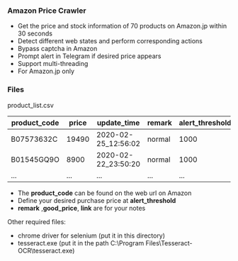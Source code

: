 ### Amazon Price Crawler

- Get the price and stock information of 70 products on Amazon.jp within 30 seconds
- Detect different web states and perform corresponding actions
- Bypass captcha in Amazon
- Prompt alert in Telegram if desired price appears
- Support multi-threading
- For Amazon.jp only

### Files

product_list.csv

| product_code  | price | update_time| remark | alert_threshold | good_price | link |
| ------------- | ------------- | ------------- | ------------- | ------------- | ------------- | ------------- |
| B07573632C  | 19490  | 2020-02-25_12:56:02 | normal | 1000 | 628 | * |
| B01545GQ9O  | 8900  | 2020-02-22_23:50:20 | normal | 1000 | 636 | * |
| ... | ... | ... | ... | ... | ... | ... |

- The **product_code** can be found on the web url on Amazon
- Define your desired purchase price at **alert_threshold**
- **remark** ,**good_price**, **link** are for your notes

Other required files:
- chrome driver for selenium (put it in this directory)
- tesseract.exe (put it in the path C:\Program Files\Tesseract-OCR\tesseract.exe)
